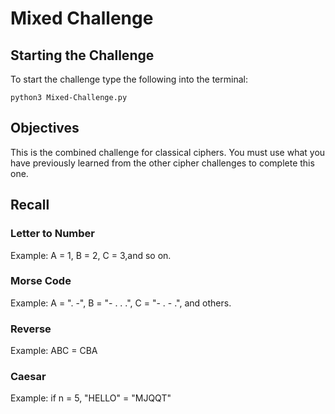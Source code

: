 # Mixed Challenge

## Starting the Challenge

To start the challenge type the following into the terminal:

```language-shell
python3 Mixed-Challenge.py
```

## Objectives

This is the combined challenge for classical ciphers.
You must use what you have previously learned from the other cipher challenges to complete this one.

## Recall
### Letter to Number
Example: A = 1, B = 2, C = 3,and so on.

### Morse Code
Example: A = ". -", B = "- . . .", C = "- . - .", and others.

### Reverse
Example: ABC = CBA

### Caesar
Example: if n = 5, "HELLO" = "MJQQT"
